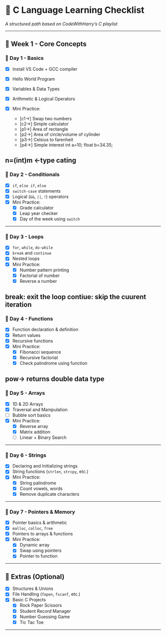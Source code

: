 # 🧠 C Language Learning Checklist
_A structured path based on CodeWithHarry’s C playlist_

---

## 📅 Week 1 - Core Concepts

### 🔹 Day 1 - Basics
- [X] Install VS Code + GCC compiler
- [X] Hello World Program
- [X] Variables & Data Types
- [X] Arithmetic & Logical Operators
- [X] Mini Practice:
    
  - [c1->] Swap two numbers
  - [c2->] Simple calculator
  - [p1->] Area of rectangle
  - [p2->] Area of circle/volume of cylinder 
  - [p3->] Celsius to farenheit
  - [p4->] Simple interest
int a=10;
float b=34.35;

n=(int)m  <-type cating
---

### 🔹 Day 2 - Conditionals
- [X] `if`, `else if`, `else`
- [X] `switch-case` statements
- [X] Logical (`&&`, `||`, `!`) operators
- [X] Mini Practice:
  - [X] Grade calculator
  - [X] Leap year checker
  - [X] Day of the week using `switch`

---

### 🔹 Day 3 - Loops
- [X] `for`, `while`, `do-while`
- [X] `break` and `continue`
- [X] Nested loops
- [X] Mini Practice:
  - [X] Number pattern printing
  - [X] Factorial of number
  - [X] Reverse a number

break: exit the loop
contiue: skip the cuurent iteration
---

### 🔹 Day 4 - Functions
- [X] Function declaration & definition
- [X] Return values
- [X] Recursive functions
- [X] Mini Practice:
  - [X] Fibonacci sequence
  - [X] Recursive factorial
  - [X] Check palindrome using function

pow-> returns double data type
---

### 🔹 Day 5 - Arrays
- [X] 1D & 2D Arrays
- [X] Traversal and Manipulation
- [ ] Bubble sort basics
- [X] Mini Practice:
  - [X] Reverse array
  - [X] Matrix addition
  - [ ] Linear + Binary Search

---

### 🔹 Day 6 - Strings
- [X] Declaring and Initializing strings
- [X] String functions (`strlen`, `strcpy`, etc.)
- [X] Mini Practice:
  - [X] String palindrome
  - [X] Count vowels, words
  - [X] Remove duplicate characters

---

### 🔹 Day 7 - Pointers & Memory
- [X] Pointer basics & arithmetic
- [X] `malloc`, `calloc`, `free`
- [X] Pointers to arrays & functions
- [X] Mini Practice:
  - [X] Dynamic array
  - [X] Swap using pointers
  - [X] Pointer to function

---

## 🧩 Extras (Optional)
- [X] Structures & Unions
- [X] File Handling (`fopen`, `fscanf`, etc.)
- [X] Basic C Projects
  - [X] Rock Paper Scissors
  - [X] Student Record Manager
  - [X] Number Guessing Game
  - [X] Tic Tac Toe

---
